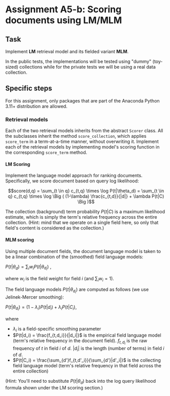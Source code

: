 # Assignment A5-b: Scoring documents using LM/MLM

## Task

Implement **LM** retrieval model and its fielded variant **MLM**.

In the public tests, the implementations will be tested using "dummy" (toy-sized) collections while for the private tests we will be using a real data collection.

## Specific steps

For this assignment, only packages that are part of the Anaconda Python 3.11+ distribution are allowed.

### Retrieval models

Each of the two retrieval models inherits from the abstract `Scorer` class. All the subclasses inherit the method `score_collection`, which applies `score_term` in a term-at-a-time manner, without overwriting it. Implement each of the retrieval models by implementing model's scoring function in the corresponding `score_term` method.

#### LM Scoring

Implement the language model approach for ranking documents. Specifically, we score document based on query log likelihood:

$$score(d,q) = \sum_{t \in q} c_{t,q} \times \log P(t|\theta_d) = \sum_{t \in q} c_{t,q} \times \log \Big ( (1-\lambda) \frac{c_{t,d}}{|d|} + \lambda P(t|C) \Big )$$

The collection (background) term probability $P(t|C)$ is a maximum likelihood estimate, which is simply the term's relative frequency across the entire collection. (Hint: mind that we operate on a single field here, so only that field's content is considered as the collection.)

#### MLM scoring

Using multiple document fields, the document language model is taken to be a linear combination of the (smoothed) field language models:

$P(t|\theta_d) = \sum_i w_i P(t|\theta_{d_i})$ ,

where $w_i$ is the field weight for field $i$ (and $\sum_i w_i = 1$).

The field language models $P(t|\theta_{d_i})$ are computed as follows (we use Jelinek-Mercer smoothing):

$P(t|\theta_{d_i}) = (1-\lambda_i) P(t|d_i) + \lambda_i P(t|C_i)$,

where

  * $\lambda_i$ is a field-specific smoothing parameter
  * $P(t|d_i) = \frac{f_{t,d_i}}{|d_i|}$ is the empirical field language model (term's relative frequency in the document field). $f_{t,d_i}$ is the raw frequency of $t$ in field $i$ of $d$. $|d_i|$ is the length (number of terms) in field $i$ of $d$.
  * $P(t|C_i) = \frac{\sum_{d'}f_{t,d'_i}}{\sum_{d'}|d'_i|}$ is the collecting field language model (term's relative frequency in that field across the entire collection)
  
(Hint: You'll need to substitute $P(t|\theta_d)$ back into the log query likelihood formula shown under the LM scoring section.)
